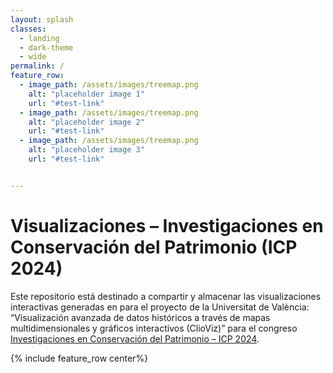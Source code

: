 ```yaml
---
layout: splash
classes:
  - landing
  - dark-theme
  - wide
permalink: /
feature_row:
  - image_path: /assets/images/treemap.png
    alt: "placeholder image 1"
    url: "#test-link"
  - image_path: /assets/images/treemap.png
    alt: "placeholder image 2"
    url: "#test-link"
  - image_path: /assets/images/treemap.png
    alt: "placeholder image 3"
    url: "#test-link"


---
```

# Visualizaciones – Investigaciones en Conservación del Patrimonio (ICP 2024)

Este repositorio está destinado a compartir y almacenar las visualizaciones interactivas generadas en para el proyecto de la Universitat de València: “Visualización avanzada de datos históricos a través de mapas multidimensionales y gráficos interactivos (ClioViz)” para el congreso [Investigaciones en Conservación del Patrimonio – ICP 2024](http://cultura.upv.es/actividades/content/congresos_jornadas/content/2024_icp/cas/index.html).

{% include feature_row center%}



